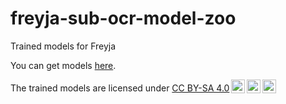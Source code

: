 # freyja-sub-ocr-model-zoo
Trained models for Freyja

You can get models [here](https://github.com/freyjaSubOCR/freyja-sub-ocr-model-zoo/releases).

<p xmlns:dct="http://purl.org/dc/terms/" xmlns:cc="http://creativecommons.org/ns#" class="license-text">The trained models are licensed under <a rel="license" href="https://creativecommons.org/licenses/by-sa/4.0">CC BY-SA 4.0<img style="height:22px!important;margin-left:3px;vertical-align:text-bottom;" src="https://mirrors.creativecommons.org/presskit/icons/cc.svg?ref=chooser-v1" /><img style="height:22px!important;margin-left:3px;vertical-align:text-bottom;" src="https://mirrors.creativecommons.org/presskit/icons/by.svg?ref=chooser-v1" /><img style="height:22px!important;margin-left:3px;vertical-align:text-bottom;" src="https://mirrors.creativecommons.org/presskit/icons/sa.svg?ref=chooser-v1" /></a></p>
